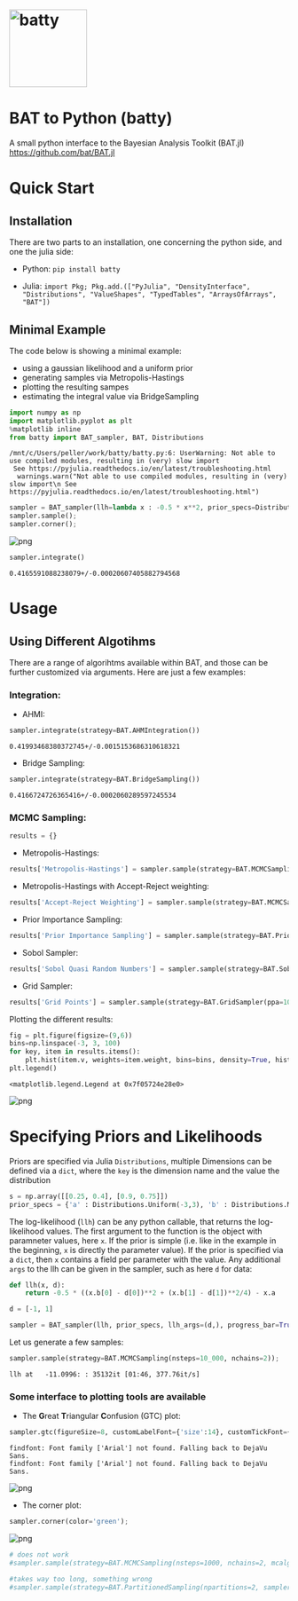 <h1> <img style="height:5em;" alt="batty" src="https://raw.githubusercontent.com/philippeller/batty/main/batty_logo.svg"/> </h1> 

# BAT to Python (batty)

A small python interface to the Bayesian Analysis Toolkit (BAT.jl) https://github.com/bat/BAT.jl

# Quick Start

## Installation

There are two parts to an installation, one concerning the python side, and one the julia side:

* Python: `pip install batty`

* Julia: `import Pkg; Pkg.add.(["PyJulia", "DensityInterface", "Distributions", "ValueShapes", "TypedTables", "ArraysOfArrays", "BAT"])`

## Minimal Example

The code below is showing a minimal example:
* using a gaussian likelihood and a uniform prior
* generating samples via Metropolis-Hastings
* plotting the resulting sampes
* estimating the integral value via BridgeSampling


```python
import numpy as np
import matplotlib.pyplot as plt
%matplotlib inline
from batty import BAT_sampler, BAT, Distributions
```

    /mnt/c/Users/peller/work/batty/batty.py:6: UserWarning: Not able to use compiled modules, resulting in (very) slow import
     See https://pyjulia.readthedocs.io/en/latest/troubleshooting.html
      warnings.warn("Not able to use compiled modules, resulting in (very) slow import\n See https://pyjulia.readthedocs.io/en/latest/troubleshooting.html")



```python
sampler = BAT_sampler(llh=lambda x : -0.5 * x**2, prior_specs=Distributions.Uniform(-3, 3))
sampler.sample();
sampler.corner();
```


    
![png](https://raw.githubusercontent.com/philippeller/batty/main/README_files/README_3_0.png)
    



```python
sampler.integrate()
```




    0.4165591088238079+/-0.00020607405882794568



# Usage

## Using Different Algotihms

There are a range of algorihtms available within BAT, and those can be further customized via arguments. Here are just a few examples:

### Integration:

* AHMI:


```python
sampler.integrate(strategy=BAT.AHMIntegration())
```




    0.41993468380372745+/-0.0015153686310618321



* Bridge Sampling:


```python
sampler.integrate(strategy=BAT.BridgeSampling())
```




    0.4166724726365416+/-0.0002060289597245534



### MCMC Sampling:


```python
results = {}
```

* Metropolis-Hastings:


```python
results['Metropolis-Hastings'] = sampler.sample(strategy=BAT.MCMCSampling(nsteps=10_000, nchains=2))
```

* Metropolis-Hastings with Accept-Reject weighting:


```python
results['Accept-Reject Weighting'] = sampler.sample(strategy=BAT.MCMCSampling(mcalg=BAT.MetropolisHastings(weighting=BAT.ARPWeighting()), nsteps=10_000, nchains=2))
```

* Prior Importance Sampling:


```python
results['Prior Importance Sampling'] = sampler.sample(strategy=BAT.PriorImportanceSampler(nsamples=10_000))
```

* Sobol Sampler:


```python
results['Sobol Quasi Random Numbers'] = sampler.sample(strategy=BAT.SobolSampler(nsamples=10_000))
```

* Grid Sampler:


```python
results['Grid Points'] = sampler.sample(strategy=BAT.GridSampler(ppa=1000))
```

Plotting the different results:


```python
fig = plt.figure(figsize=(9,6))
bins=np.linspace(-3, 3, 100)
for key, item in results.items():
    plt.hist(item.v, weights=item.weight, bins=bins, density=True, histtype="step", label=key);
plt.legend()
```




    <matplotlib.legend.Legend at 0x7f05724e28e0>




    
![png](https://raw.githubusercontent.com/philippeller/batty/main/README_files/README_22_1.png)
    


# Specifying Priors and Likelihoods

Priors are specified via Julia `Distributions`, multiple Dimensions can be defined via a `dict`, where the `key` is the dimension name and the value the distribution


```python
s = np.array([[0.25, 0.4], [0.9, 0.75]])
prior_specs = {'a' : Distributions.Uniform(-3,3), 'b' : Distributions.MvNormal([1,1], s@s.T)}
```

The log-likelihood (`llh`) can be any python callable, that returns the log-likelihood values. The first argument to the function is the object with paramneter values, here `x`. If the prior is simple (i.e. like in the example in the beginning, `x` is directly the parameter value). If the prior is specified via a `dict`, then `x` contains a field per parameter with the value.
Any additional `args` to the llh can be given in the sampler, such as here `d` for data:


```python
def llh(x, d):
    return -0.5 * ((x.b[0] - d[0])**2 + (x.b[1] - d[1])**2/4) - x.a
```


```python
d = [-1, 1]
```


```python
sampler = BAT_sampler(llh, prior_specs, llh_args=(d,), progress_bar=True)
```

Let us generate a few samples:


```python
sampler.sample(strategy=BAT.MCMCSampling(nsteps=10_000, nchains=2));
```

    llh at   -11.0996: : 35132it [01:46, 377.76it/s]     

### Some interface to plotting tools are available

* The **G**reat **T**riangular **C**onfusion (GTC) plot:


```python
sampler.gtc(figureSize=8, customLabelFont={'size':14}, customTickFont={'size':10});
```

    findfont: Font family ['Arial'] not found. Falling back to DejaVu Sans.
    findfont: Font family ['Arial'] not found. Falling back to DejaVu Sans.



    
![png](https://raw.githubusercontent.com/philippeller/batty/main/README_files/README_32_1.png)
    


* The corner plot:


```python
sampler.corner(color='green');
```


    
![png](https://raw.githubusercontent.com/philippeller/batty/main/README_files/README_34_0.png)
    



```python
# does not work
#sampler.sample(strategy=BAT.MCMCSampling(nsteps=1000, nchains=2, mcalg=BAT.HamiltonianMC()));
```


```python
#takes way too long, something wrong
#sampler.sample(strategy=BAT.PartitionedSampling(npartitions=2, sampler=BAT.MCMCSampling(nchains=2, nsteps=100, strict=False), exploration_sampler=BAT.MCMCSampling(nchains=2, nsteps=100, strict=False)))
```
